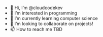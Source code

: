 - 👋 Hi, I’m @cloudcodekev
- 👀 I’m interested in programming
- 🌱 I’m currently learning computer science
- 💞️ I’m looking to collaborate on projects!
- 📫 How to reach me TBD

<!---
cloudcodekev/cloudcodekev is a ✨ special ✨ repository because its `README.md` (this file) appears on your GitHub profile.
You can click the Preview link to take a look at your changes.
--->
